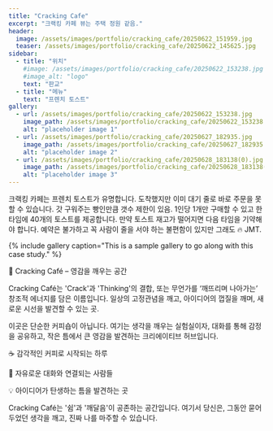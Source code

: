 ```yaml
---
title: "Cracking Cafe"
excerpt: "크랙킹 카페 뷰는 주택 정원 같음."
header:
  image: /assets/images/portfolio/cracking_cafe/20250622_151959.jpg
  teaser: /assets/images/portfolio/cracking_cafe/20250622_145625.jpg
sidebar:
  - title: "위치"
    #image: /assets/images/portfolio/cracking_cafe/20250622_153238.jpg
    #image_alt: "logo"
    text: "판교"
  - title: "메뉴"
    text: "프렌치 토스트"
gallery:
  - url: /assets/images/portfolio/cracking_cafe/20250622_153238.jpg
    image_path: /assets/images/portfolio/cracking_cafe/20250622_153238.jpg
    alt: "placeholder image 1"
  - url: /assets/images/portfolio/cracking_cafe/20250627_182935.jpg
    image_path: /assets/images/portfolio/cracking_cafe/20250627_182935.jpg
    alt: "placeholder image 2"
  - url: /assets/images/portfolio/cracking_cafe/20250628_183138(0).jpg
    image_path: /assets/images/portfolio/cracking_cafe/20250628_183138(0).jpg
    alt: "placeholder image 3"
---
```


크랙킹 카페는 프렌치 토스트가 유명합니다. 도착했지만 이미 대기 줄로 바로 주문을 못할 수 있습니다. 갓 구워주는 빵인만큼 갯수 제한이 있음. 1인당 1개만 구매할 수 있고 한 타임에 40개의 토스트를 제공합니다. 만약 토스트 재고가 떨어지면 다음 타임을 기약해야 합니다. 예약은 불가하고 꼭 사람이 줄을 서야 하는 불편함이 있지만 그래도 🔥 JMT.

{% include gallery caption="This is a sample gallery to go along with this case study." %}

🌌 Cracking Café – 영감을 깨우는 공간

Cracking Café는 'Crack'과 'Thinking'의 결합, 또는 무언가를 ‘깨뜨리며 나아가는’ 창조적 에너지를 담은 이름입니다. 일상의 고정관념을 깨고, 아이디어의 껍질을 깨며, 새로운 시선을 발견할 수 있는 곳.

이곳은 단순한 커피숍이 아닙니다.
여기는 생각을 깨우는 실험실이자, 대화를 통해 감정을 공유하고, 작은 틈에서 큰 영감을 발견하는 크리에이티브 허브입니다.

☕ 감각적인 커피로 시작되는 하루

🧠 자유로운 대화와 연결되는 사람들

💡 아이디어가 탄생하는 틈을 발견하는 곳


Cracking Café는
'쉼'과 '깨달음'이 공존하는 공간입니다.
여기서 당신은,
그동안 묻어두었던 생각을 깨고,
진짜 나를 마주할 수 있습니다. 
